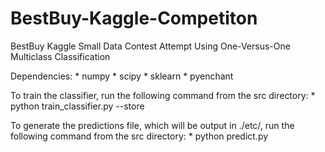 BestBuy-Kaggle-Competiton
=========================

BestBuy Kaggle Small Data Contest Attempt Using One-Versus-One Multiclass Classification 

Dependencies:
	* numpy
	* scipy
	* sklearn
	* pyenchant

To train the classifier, run the following command from the src directory:
	* python train_classifier.py --store

To generate the predictions file, which will be output in ./etc/, run the following command from the src directory:
	* python predict.py

